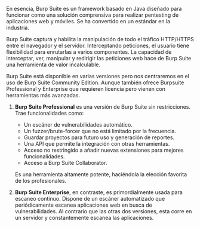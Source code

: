 En esencia, Burp Suite es un framework basado en Java diseñado para funcionar como una solución comprensiva para realizar pentesting de aplicaciones web y móviles. Se ha convertido en un estándar en la industria.

Burp Suite captura y habilita la manipulación de todo el tráfico HTTP/HTTPS entre el navegador y el servidor. Interceptando peticiones, el usuario tiene flexibilidad para enrutarlas a varios componentes. La capacidad de interceptar, ver, manipular y redirigir las peticiones web hace de Burp Suite una herramienta de valor incalculable.

Burp Suite está disponible en varias versiones pero nos centraremos en el uso de Burp Suite Community Edition. Aunque también ofrece Burpsuite Professional y Enterprise que requieren licencia pero vienen con herramientas más avanzadas.

1. **Burp Suite Professional** es una versión de Burp Suite sin restricciones. Trae funcionalidades como:
   
   - Un escáner de vulnerabilidades automático.
   - Un fuzzer/brute-forcer que no está limitado por la frecuencia.
   - Guardar proyectos para futuro uso y generación de reportes.
   - Una API que permite la integración con otras herramientas.
   - Acceso no restringido a añadir nuevas extensiones para mejores funcionalidades.
   - Acceso a Burp Suite Collaborator.
   
   Es una herramienta altamente potente, haciéndola la elección favorita de los profesionales.

2. **Burp Suite Enterprise**, en contraste, es primordialmente usada para escaneo continuo. Dispone de un escáner automatizado que periódicamente escanea aplicaciones web en busca de vulnerabilidades. Al contrario que las otras dos versiones, esta corre en un servidor y constantemente escanea las aplicaciones.

